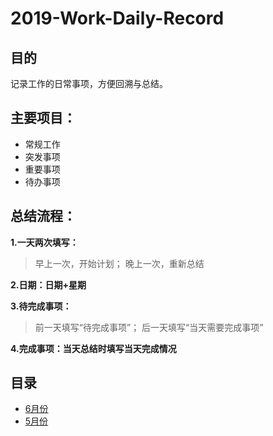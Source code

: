 # 2019-Work-Daily-Record

## 目的

记录工作的日常事项，方便回溯与总结。

## 主要项目：

- 常规工作
- 突发事项
- 重要事项
- 待办事项

## 总结流程：

**1.一天两次填写：**

>早上一次，开始计划；
>晚上一次，重新总结

**2.日期：日期+星期**

**3.待完成事项：**

>前一天填写“待完成事项”；
>后一天填写“当天需要完成事项”

**4.完成事项：当天总结时填写当天完成情况**

## 目录

- [6月份](chapter06（6月记录）.md)
- [5月份](chapter05（5月记录）.md)


